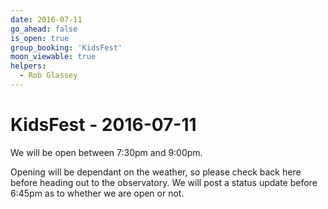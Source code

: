 ```yaml
---
date: 2016-07-11
go_ahead: false
is_open: true
group_booking: 'KidsFest'
moon_viewable: true
helpers:
  - Rob Glassey
---
```

KidsFest - 2016-07-11
===================
We will be open between 7:30pm and 9:00pm.

Opening will be dependant on the weather, so please check back here before
heading out to the observatory. We will post a status update before 6:45pm
as to whether we are open or not.
